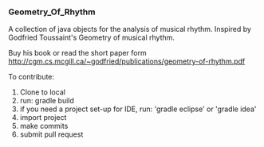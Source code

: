 ### Geometry_Of_Rhythm
A collection of java objects for the analysis of musical rhythm. Inspired by Godfried Toussaint's Geometry of musical rhythm.

Buy his book or read the short paper form http://cgm.cs.mcgill.ca/~godfried/publications/geometry-of-rhythm.pdf

To contribute:
1. Clone to local
2. run: gradle build
3. if you need a project set-up for IDE, run: 'gradle eclipse' or 'gradle idea'
4. import project
5. make commits
6. submit pull request



